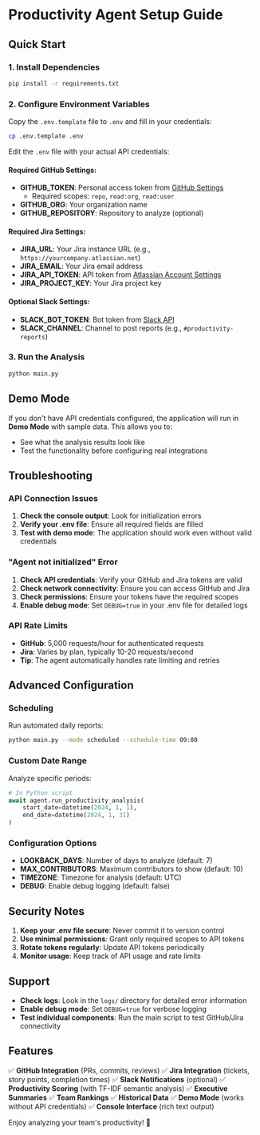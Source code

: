 # Productivity Agent Setup Guide

## Quick Start

### 1. Install Dependencies
```bash
pip install -r requirements.txt
```

### 2. Configure Environment Variables
Copy the `.env.template` file to `.env` and fill in your credentials:

```bash
cp .env.template .env
```

Edit the `.env` file with your actual API credentials:

#### Required GitHub Settings:
- **GITHUB_TOKEN**: Personal access token from [GitHub Settings](https://github.com/settings/tokens)
  - Required scopes: `repo`, `read:org`, `read:user`
- **GITHUB_ORG**: Your organization name
- **GITHUB_REPOSITORY**: Repository to analyze (optional)

#### Required Jira Settings:
- **JIRA_URL**: Your Jira instance URL (e.g., `https://yourcompany.atlassian.net`)
- **JIRA_EMAIL**: Your Jira email address
- **JIRA_API_TOKEN**: API token from [Atlassian Account Settings](https://id.atlassian.com/manage-profile/security/api-tokens)
- **JIRA_PROJECT_KEY**: Your Jira project key

#### Optional Slack Settings:
- **SLACK_BOT_TOKEN**: Bot token from [Slack API](https://api.slack.com/apps)
- **SLACK_CHANNEL**: Channel to post reports (e.g., `#productivity-reports`)

### 3. Run the Analysis
```bash
python main.py
```

## Demo Mode

If you don't have API credentials configured, the application will run in **Demo Mode** with sample data. This allows you to:
- See what the analysis results look like
- Test the functionality before configuring real integrations

## Troubleshooting

### API Connection Issues
1. **Check the console output**: Look for initialization errors
2. **Verify your .env file**: Ensure all required fields are filled
3. **Test with demo mode**: The application should work even without valid credentials

### "Agent not initialized" Error
1. **Check API credentials**: Verify your GitHub and Jira tokens are valid
2. **Check network connectivity**: Ensure you can access GitHub and Jira
3. **Check permissions**: Ensure your tokens have the required scopes
4. **Enable debug mode**: Set `DEBUG=true` in your .env file for detailed logs

### API Rate Limits
- **GitHub**: 5,000 requests/hour for authenticated requests
- **Jira**: Varies by plan, typically 10-20 requests/second
- **Tip**: The agent automatically handles rate limiting and retries

## Advanced Configuration

### Scheduling
Run automated daily reports:
```bash
python main.py --mode scheduled --schedule-time 09:00
```

### Custom Date Range
Analyze specific periods:
```python
# In Python script
await agent.run_productivity_analysis(
    start_date=datetime(2024, 1, 1),
    end_date=datetime(2024, 1, 31)
)
```

### Configuration Options
- **LOOKBACK_DAYS**: Number of days to analyze (default: 7)
- **MAX_CONTRIBUTORS**: Maximum contributors to show (default: 10)
- **TIMEZONE**: Timezone for analysis (default: UTC)
- **DEBUG**: Enable debug logging (default: false)

## Security Notes

1. **Keep your .env file secure**: Never commit it to version control
2. **Use minimal permissions**: Grant only required scopes to API tokens
3. **Rotate tokens regularly**: Update API tokens periodically
4. **Monitor usage**: Keep track of API usage and rate limits

## Support

- **Check logs**: Look in the `logs/` directory for detailed error information
- **Enable debug mode**: Set `DEBUG=true` for verbose logging
- **Test individual components**: Run the main script to test GitHub/Jira connectivity

## Features


✅ **GitHub Integration** (PRs, commits, reviews)
✅ **Jira Integration** (tickets, story points, completion times)
✅ **Slack Notifications** (optional)
✅ **Productivity Scoring** (with TF-IDF semantic analysis)
✅ **Executive Summaries**
✅ **Team Rankings**
✅ **Historical Data**
✅ **Demo Mode** (works without API credentials)
✅ **Console Interface** (rich text output)

Enjoy analyzing your team's productivity! 🚀

